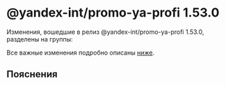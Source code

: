 # @yandex-int/promo-ya-profi 1.53.0

<!-- ЧЕЛОВЕЧЕСКОЕ ВСТУПЛЕНИЕ -->

Изменения, вошедшие в релиз @yandex-int/promo-ya-profi 1.53.0, разделены на группы:

Все важные изменения подробно описаны [ниже](#Пояснения).

## Пояснения

